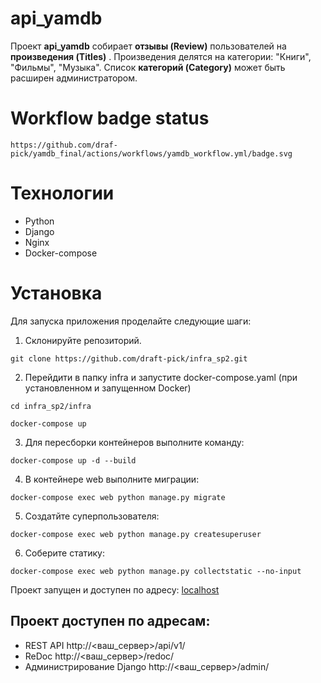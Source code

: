 # api_yamdb

Проект **api_yamdb** собирает **отзывы (Review)** пользователей на  **произведения (Titles)** . Произведения делятся на категории: "Книги", "Фильмы", "Музыка". Список **категорий (Category)** может быть расширен администратором.

# Workflow badge status

```
https://github.com/draf-pick/yamdb_final/actions/workflows/yamdb_workflow.yml/badge.svg
```

# Технологии

* Python
* Django
* Nginx
* Docker-compose

# Установка

Для запуска приложения проделайте следующие шаги:

1. Склонируйте репозиторий.

```
git clone https://github.com/draft-pick/infra_sp2.git
```

2. Перейдити в папку infra и запустите docker-compose.yaml (при установленном и запущенном Docker)

```
cd infra_sp2/infra
```

```
docker-compose up
```

3. Для пересборки контейнеров выполните команду:

```
docker-compose up -d --build
```

4. В контейнере web выполните миграции:

```
docker-compose exec web python manage.py migrate
```

5. Создатйте суперпользователя:

```
docker-compose exec web python manage.py createsuperuser
```

6. Соберите статику:

```
docker-compose exec web python manage.py collectstatic --no-input
```

Проект запущен и доступен по адресу: [localhost](http://localhost:81/admin/)

## Проект доступен по адресам:

* REST API http://<ваш_сервер>/api/v1/
* ReDoc http://<ваш_сервер>/redoc/
* Администрирование Django http://<ваш_сервер>/admin/
